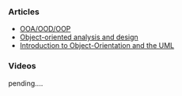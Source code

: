 ### Articles
* [OOA/OOD/OOP](https://www.cs.toronto.edu/~matz/instruct/csc407/eg/)
* [Object-oriented analysis and design](https://en.wikipedia.org/wiki/Object-oriented_analysis_and_design)
* [Introduction to Object-Orientation and the UML](https://agiledata.org/essays/objectorientation101.html)

### Videos

pending....